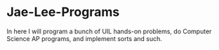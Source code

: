 # Jae-Lee-Programs
In here I will program a bunch of UIL hands-on problems, do Computer Science AP programs, and implement sorts and such.
